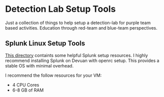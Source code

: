 # Detection Lab Setup Tools

Just a collection of things to help setup a detection-lab for purple
team based activities.
Education through red-team and blue-team perspectives.

## Splunk Linux Setup Tools
[This directory]() containts some helpful Splunk setup resources. I
highly recommend installing Splunk on Devuan with openrc setup. This 
provides a stable OS with minimal overhead.

I recommend the follow resources for your VM:
 * 4 CPU Cores
 * 6-8 GB of RAM
